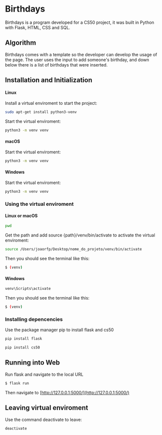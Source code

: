 # Birthdays

Birthdays is a program developed for a CS50 project, it was built in Python with Flask, HTML, CSS and SQL.

## Algorithm

Birthdays comes with a template so the developer can develop the usage of the page.
The user uses the input to add someone's birthday, and down below there is a list of birthdays that were inserted.

## Installation and Initialization

#### Linux

Install a virtual enviroment to start the project:
```bash
sudo apt-get install python3-venv  
```

Start the virtual enviroment:
```bash
python3 -m venv venv 
```

#### macOS

Start the virtual enviroment:
```bash
python3 -m venv venv 
```

#### Windows

Start the virtual enviroment:
```bash
python3 -m venv venv 
```

### Using the virtual enviroment

#### Linux or macOS
```bash
pwd  
```

Get the path and add source {path}/venv/bin/activate to activate the virtual enviroment:
```bash
source /Users/joaorfp/Desktop/nome_do_projeto/venv/bin/activate
```

Then you should see the terminal like this:
```bash
$ (venv)
```

#### Windows
```bash
venv\Scripts\activate
```

Then you should see the terminal like this:
```bash
$ (venv)
```

### Installing depencencies

Use the package manager pip to install flask and cs50
```bash
pip install flask
```
```bash
pip install cs50
```


## Running into Web 

Run flask and navigate to the local URL
```bash
$ flask run
```
Then navigate to [http://127.0.0.1:5000/](http://127.0.0.1:5000/)

## Leaving virtual enviroment

Use the command deactivate to leave:
```bash
deactivate
```